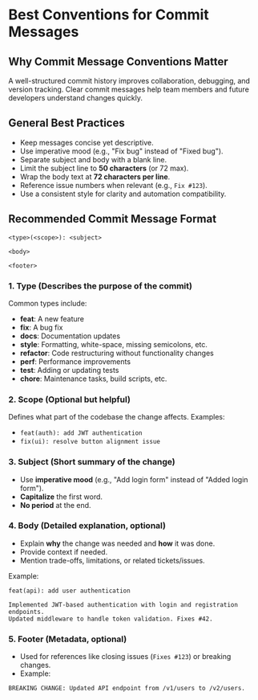 # **Best Conventions for Commit Messages**

## **Why Commit Message Conventions Matter**
A well-structured commit history improves collaboration, debugging, and version tracking. Clear commit messages help team members and future developers understand changes quickly.

## **General Best Practices**
- Keep messages concise yet descriptive.  
- Use imperative mood (e.g., "Fix bug" instead of "Fixed bug").  
- Separate subject and body with a blank line.  
- Limit the subject line to **50 characters** (or 72 max).  
- Wrap the body text at **72 characters per line**.  
- Reference issue numbers when relevant (e.g., `Fix #123`).  
- Use a consistent style for clarity and automation compatibility.

## **Recommended Commit Message Format**
```plaintext
<type>(<scope>): <subject>

<body>

<footer>
```
### **1. Type** (Describes the purpose of the commit)
Common types include:
- **feat**: A new feature
- **fix**: A bug fix
- **docs**: Documentation updates
- **style**: Formatting, white-space, missing semicolons, etc.
- **refactor**: Code restructuring without functionality changes
- **perf**: Performance improvements
- **test**: Adding or updating tests
- **chore**: Maintenance tasks, build scripts, etc.

### **2. Scope** (Optional but helpful)
Defines what part of the codebase the change affects. Examples:
- `feat(auth): add JWT authentication`
- `fix(ui): resolve button alignment issue`
  
<div style="page-break-after: always;"></div>

### **3. Subject** (Short summary of the change)
- Use **imperative mood** (e.g., "Add login form" instead of "Added login form").
- **Capitalize** the first word.
- **No period** at the end.

### **4. Body** (Detailed explanation, optional)
- Explain **why** the change was needed and **how** it was done.
- Provide context if needed.
- Mention trade-offs, limitations, or related tickets/issues.

Example:
```plaintext
feat(api): add user authentication

Implemented JWT-based authentication with login and registration endpoints.
Updated middleware to handle token validation. Fixes #42.
```

### **5. Footer** (Metadata, optional)
- Used for references like closing issues (`Fixes #123`) or breaking changes.
- Example:
```plaintext
BREAKING CHANGE: Updated API endpoint from /v1/users to /v2/users.
